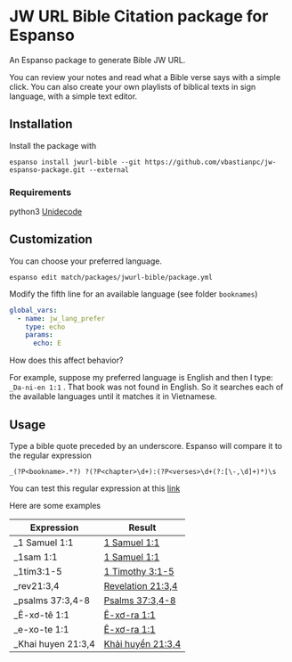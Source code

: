 # JW URL Bible Citation package for Espanso

An Espanso package to generate Bible JW URL.

You can review your notes and read what a Bible verse says with a simple click. You can also create your own playlists of biblical texts in sign language, with a simple text editor.

## Installation

Install the package with

`espanso install jwurl-bible --git https://github.com/vbastianpc/jw-espanso-package.git --external`

### Requirements

python3
[Unidecode](https://pypi.org/project/Unidecode/)

## Customization

You can choose your preferred language. 

```espanso edit match/packages/jwurl-bible/package.yml```

Modify the fifth line for an available language (see folder `booknames`)

```yaml
global_vars:
  - name: jw_lang_prefer
    type: echo
    params:
      echo: E
```

How does this affect behavior?

For example, suppose my preferred language is English and then I type: `_Da-ni-en 1:1` . That book was not found in English. So it searches each of the available languages until it matches it in Vietnamese.

## Usage

Type a bible quote preceded by an underscore. Espanso will compare it to the regular expression

```
_(?P<bookname>.*?) ?(?P<chapter>\d+):(?P<verses>\d+(?:[\-,\d]+)*)\s
```

You can test this regular expression at this [link](https://regexr.com/6g6ph)

Here are some examples

| Expression         | Result                                                       |
| ------------------ | ------------------------------------------------------------ |
| _1 Samuel 1:1      | [1 Samuel 1:1](https://www.jw.org/finder?wtlocale=E&bible=09001001) |
| _1sam 1:1          | [1 Samuel 1:1](https://www.jw.org/finder?wtlocale=E&bible=09001001) |
| _1tim3:1-5         | [1 Timothy 3:1-5](https://www.jw.org/finder?wtlocale=E&bible=54003001-54003005) |
| _rev21:3,4         | [Revelation 21:3,4](https://www.jw.org/finder?wtlocale=E&bible=66021003-66021004) |
| _psalms 37:3,4-8   | [Psalms 37:3,4-8](https://www.jw.org/finder?wtlocale=E&bible=19037003-19037008) |
| _Ê-xơ-tê 1:1       | [Ê-xơ-ra 1:1](https://www.jw.org/finder?wtlocale=VT&bible=15001001) |
| _e-xo-te 1:1       | [Ê-xơ-ra 1:1](https://www.jw.org/finder?wtlocale=VT&bible=15001001) |
| _Khai huyen 21:3,4 | [Khải huyền 21:3,4](https://www.jw.org/finder?wtlocale=VT&bible=66021003-66021004) |

